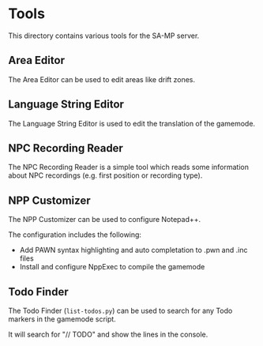# Tools

This directory contains various tools for the SA-MP server.

## Area Editor

The Area Editor can be used to edit areas like drift zones.

## Language String Editor

The Language String Editor is used to edit the translation of the gamemode.

## NPC Recording Reader

The NPC Recording Reader is a simple tool which reads some information about NPC recordings (e.g. first position or recording type).

## NPP Customizer

The NPP Customizer can be used to configure Notepad++.

The configuration includes the following:
   * Add PAWN syntax highlighting and auto completation to .pwn and .inc files
   * Install and configure NppExec to compile the gamemode

## Todo Finder

The Todo Finder (`list-todos.py`) can be used to search for any Todo markers in the gamemode script.

It will search for "// TODO" and show the lines in the console.

